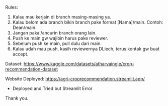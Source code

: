 Rules:
1. Kalau mau kerjain di branch masing-masing ya.
2. Kalau belom ada branch bikin branch pake format [Nama]/main. Contoh: Dean/main.
3. Jangan pakai/ancurin branch orang lain.
4. Push ke main gw wajibin harus pake reviewer.
6. Sebelum push ke main, pull dulu dari main.
7. Kalau udah mau push, kasih reviewernya DLiech, terus kontak gw buat accept.

Dataset:
https://www.kaggle.com/datasets/atharvaingle/crop-recommendation-dataset

Website Deployed:
https://agri-croprecommendation.streamlit.app/
* Deployed and Tried but Streamlit Error

Thank you.
